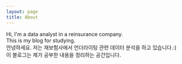 ```yaml
---
layout: page
title: About
---
```


<p class="message">
  Hi, I'm a data analyst in a reinsurance company.<br>
  This is my blog for studying.<br>
  안녕하세요. 저는 재보험사에서 언더라이팅 관련 데이터 분석을 하고 있습니다.:)<br>
  이 블로그는 제가 공부한 내용을 정리하는 공간입니다.<br>
</p>

